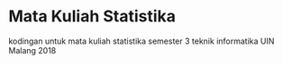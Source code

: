 # Mata Kuliah Statistika
kodingan untuk mata kuliah statistika semester 3 teknik informatika UIN Malang 2018
